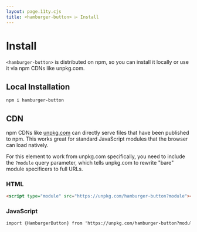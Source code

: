 ```yaml
---
layout: page.11ty.cjs
title: <hamburger-button> ⌲ Install
---
```


# Install

`<hamburger-button>` is distributed on npm, so you can install it locally or use it via npm CDNs like unpkg.com.

## Local Installation

```bash
npm i hamburger-button
```

## CDN

npm CDNs like [unpkg.com]() can directly serve files that have been published to npm. This works great for standard JavaScript modules that the browser can load natively.

For this element to work from unpkg.com specifically, you need to include the `?module` query parameter, which tells unpkg.com to rewrite "bare" module specificers to full URLs.

### HTML

```html
<script type="module" src="https://unpkg.com/hamburger-button?module"></script>
```

### JavaScript

```html
import {HamburgerButton} from 'https://unpkg.com/hamburger-button?module';
```
